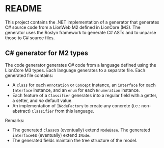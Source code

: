 # README

This project contains the .NET implementation of a generator that generates C# source code from a LionWeb M2 defined in LionCore (M3).
The generator uses the Roslyn framework to generate C# ASTs and to unparse those to C# source files.

## C# generator for M2 types

The code generator generates C# code from a language defined using the LionCore M3 types.
Each language generates to a separate file.
Each generated file contains:

* A `class` for each `Annotation` or `Concept` instance, an `interface` for each `Interface` instance, and an `enum` for each `Enumeration` instance.
* Each feature of a `Classifier` generates into a regular field with a getter, a setter, and _no_ default value.
* An implementation of `INodeFactory` to create any concrete (i.e.: non-abstract) `Classifier` from this language.

Remarks:

* The generated `class`es (eventually) extend `NodeBase`.
  The generated `interface`es (eventually) extend `INode`.
* The generated fields maintain the tree structure of the model.
